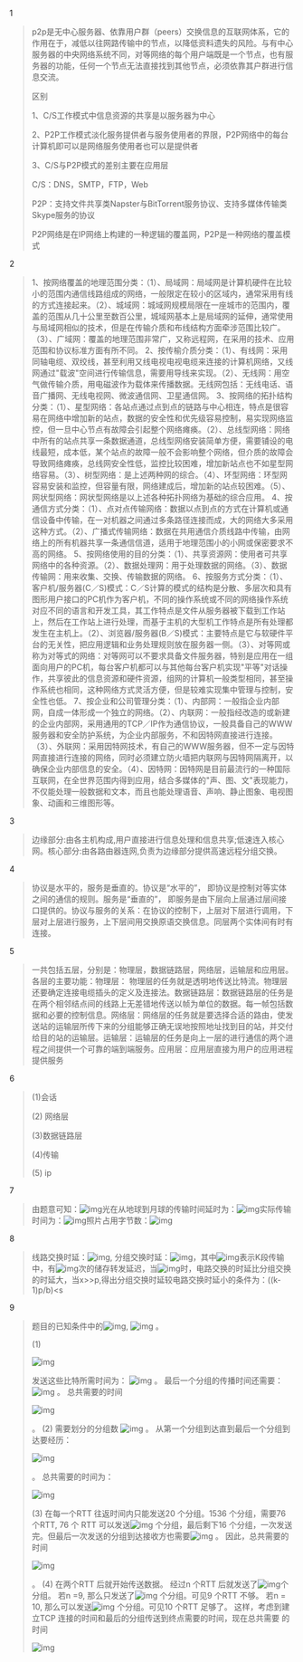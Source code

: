 1

> p2p是无中心服务器、依靠用户群（peers）交换信息的互联网体系，它的作用在于，减低以往网路传输中的节点，以降低资料遗失的风险。与有中心服务器的中央网络系统不同，对等网络的每个用户端既是一个节点，也有服务器的功能，任何一个节点无法直接找到其他节点，必须依靠其户群进行信息交流。
>
> 区别
>
> 1、C/S工作模式中信息资源的共享是以服务器为中心
>
> 2、P2P工作模式淡化服务提供者与服务使用者的界限，P2P网络中的每台计算机即可以是网络服务使用者也可以是提供者
>
> 3、C/S与P2P模式的差别主要在应用层
>
> C/S：DNS，SMTP，FTP，Web
>
> P2P：支持文件共享类Napster与BitTorrent服务协议、支持多媒体传输类Skype服务的协议
>
> P2P网络是在IP网络上构建的一种逻辑的覆盖网，P2P是一种网络的覆盖模式

2

> 1、按网络覆盖的地理范围分类：（1）、局域网：局域网是计算机硬件在比较小的范围内通信线路组成的网络，一般限定在较小的区域内，通常采用有线的方式连接起来。（2）、城域网：城域网规模局限在一座城市的范围内，覆盖的范围从几十公里至数百公里，城域网基本上是局域网的延伸，通常使用与局域网相似的技术，但是在传输介质和布线结构方面牵涉范围比较广。（3）、广域网：覆盖的地理范围非常广，又称远程网，在采用的技术、应用范围和协议标准方面有所不同。 2、按传榆介质分类：（1）、有线网：采用同轴电缆、双绞线，甚至利用又线电视电视电缆来连接的计算机网络，又线网通过"载波"空间进行传输信息，需要用导线来实现。（2）、无线网：用空气做传输介质，用电磁波作为载体来传播数据。无线网包括：无线电话、语音广播网、无线电视网、微波通信网、卫星通信网。 3、按网络的拓扑结构分类：（1）、星型网络：各站点通过点到点的链路与中心相连，特点是很容易在网络中增加新的站点，数据的安全性和优先级容易控制，易实现网络监控，但一旦中心节点有故障会引起整个网络瘫痪。（2）、总线型网络：网络中所有的站点共享一条数据通道，总线型网络安装简单方便，需要铺设的电线最短，成本低，某个站点的故障一般不会影响整个网络，但介质的故障会导致网络瘫痪，总线网安全性低，监控比较困难，增加新站点也不如星型网络容易。（3）、树型网络：是上述两种网的综合。（4）、环型网络：环型网容易安装和监控，但容量有限，网络建成后，增加新的站点较困难。（5）、网状型网络：网状型网络是以上述各种拓扑网络为基础的综合应用。 4、按通信方式分类：（1）、点对点传输网络：数据以点到点的方式在计算机或通信设备中传输，在一对机器之间通过多条路径连接而成，大的网络大多采用这种方式。（2）、广播式传输网络：数据在共用通信介质线路中传输，由网络上的所有机器共享一条通信信道，适用于地理范围小的小网或保密要求不高的网络。 5、按网络使用的目的分类：（1）、共享资源网：使用者可共享网络中的各种资源。（2）、数据处理网：用于处理数据的网络。（3）、数据传输网：用来收集、交换、传输数据的网络。 6、按服务方式分类：（1）、客户机/服务器(C／S)模式：C／S计算的模式的结构是分散、多层次和具有图形用户接口的PC机作为客户机，不同的操作系统或不同的网络操作系统对应不同的语言和开发工具，其工作特点是文件从服务器被下载到工作站上，然后在工作站上进行处理，而基于主机的大型机工作特点是所有处理都发生在主机上。（2）、浏览器/服务器(B／S)模式：主要特点是它与软硬件平台的无关性，把应用逻辑和业务处理规则放在服务器一侧。（3）、对等网或称为对等式的网络：对等网可以不要求具备文件服务器，特别是应用在一组面向用户的PC机，每台客户机都可以与其他每台客户机实现"平等"对话操作，共享彼此的信息资源和硬件资源，组网的计算机一般类型相同，甚至操作系统也相同，这种网络方式灵活方便，但是较难实现集中管理与控制，安全性也低。 7、按企业和公司管理分类：（1）、内部网：一般指企业内部网，自成一体形成一个独立的网络。（2）、内联网：一般指经改造的或新建的企业内部网，采用通用的TCP／IP作为通信协议，一般具备自己的WWW服务器和安全防护系统，为企业内部服务，不和因特网直接进行连接。（3）、外联网：采用因特网技术，有自己的WWW服务器，但不一定与因特网直接进行连接的网络，同时必须建立防火墙把内联网与因特网隔离开，以确保企业内部信息的安全。（4）、因特网：因特网是目前最流行的一种国际互联网，在全世界范围内得到应用，结合多媒体的"声、图、文"表现能力，不仅能处理一般数据和文本，而且也能处理语音、声响、静止图象、电视图象、动画和三维图形等。

3

> 边缘部分:由各主机构成,用户直接进行信息处理和信息共享;低速连入核心网。核心部分:由各路由器连网,负责为边缘部分提供高速远程分组交换。

4

> 协议是水平的，服务是垂直的。协议是“水平的”， 即协议是控制对等实体之间的通信的规则。服务是“垂直的”， 即服务是由下层向上层通过层间接口提供的。协议与服务的关系：在协议的控制下，上层对下层进行调用，下层对上层进行服务，上下层间用交换原语交换信息。同层两个实体间有时有连接。

5

> 一共包括五层，分别是：物理层，数据链路层，网络层，运输层和应用层。各层的主要功能：物理层： 物理层的任务就是透明地传送比特流。物理层还要确定连接电缆插头的定义及连接法。数据链路层：数据链路层的任务是在两个相邻结点间的线路上无差错地传送以帧为单位的数据。每一帧包括数据和必要的控制信息。网络层：网络层的任务就是要选择合适的路由，使发送站的运输层所传下来的分组能够正确无误地按照地址找到目的站，并交付给目的站的运输层。运输层：运输层的任务是向上一层的进行通信的两个进程之间提供一个可靠的端到端服务。应用层：应用层直接为用户的应用进程提供服务

6

> (1)会话
>
> (2) 网络层
>
> (3)数据链路层
>
> (4)传输
>
> (5) ip

7

> 由题意可知：![img](https://mooc1-1.chaoxing.com/ananas/latex/p/3556342)光在从地球到月球的传输时间延时为：![img](https://mooc1-1.chaoxing.com/ananas/latex/p/3556344)实际传输时间为：![img](https://mooc1-1.chaoxing.com/ananas/latex/p/3223968)照片占用字节数：![img](https://mooc1-1.chaoxing.com/ananas/latex/p/3556348)

8

> 线路交换时延：![img](https://mooc1-1.chaoxing.com/ananas/latex/p/3556042), 分组交换时延：![img](https://mooc1-1.chaoxing.com/ananas/latex/p/3556043)，其中![img](https://mooc1-1.chaoxing.com/ananas/latex/p/3556044)表示K段传输中，有![img](https://mooc1-1.chaoxing.com/ananas/latex/p/2008293)次的储存转发延迟，当![img](https://mooc1-1.chaoxing.com/ananas/latex/p/3556045)时，电路交换的时延比分组交换的时延大，当x>>p,得出分组交换时延较电路交换时延小的条件为：((k-1)p/b)<s

9

> 题目的已知条件中的![img](https://mooc1-1.chaoxing.com/ananas/latex/p/3556356), ![img](https://mooc1-1.chaoxing.com/ananas/latex/p/3556357) 。
>
> (1)
>
> ![img](https://mooc1-1.chaoxing.com/ananas/latex/p/3556359)
>
> 发送这些比特所需时间为： ![img](https://mooc1-1.chaoxing.com/ananas/latex/p/3556360) 。
> 最后一个分组的传播时间还需要：![img](https://mooc1-1.chaoxing.com/ananas/latex/p/3556363) 。
> 总共需要的时间
>
> ![img](https://mooc1-1.chaoxing.com/ananas/latex/p/3556366)
>
> 。
> (2) 需要划分的分组数 ![img](https://mooc1-1.chaoxing.com/ananas/latex/p/3556367) 。
> 从第一个分组到达直到最后一个分组到达要经历：
>
> ![img](https://mooc1-1.chaoxing.com/ananas/latex/p/3556369)
>
> 。
> 总共需要的时间为：
>
> ![img](https://mooc1-1.chaoxing.com/ananas/latex/p/3556371)
>
> 
> (3) 在每一个RTT 往返时间内只能发送20 个分组。1536 个分组，需要76 个RTT, 76 个
> RTT 可以发送![img](https://mooc1-1.chaoxing.com/ananas/latex/p/3556373) 个分组，最后剩下16 个分组，一次发送完。但最后一次发送的分组到达接收方也需要![img](https://mooc1-1.chaoxing.com/ananas/latex/p/3556375) 。
> 因此，总共需要的时间 
>
> ![img](https://mooc1-1.chaoxing.com/ananas/latex/p/3556388)
>
>  。
> (4) 在两个RTT 后就开始传送数据。
>   ​经过n 个RTT 后就发送了![img](https://mooc1-1.chaoxing.com/ananas/latex/p/3556380)个分组。
>   ​若n =9, 那么只发送了![img](https://mooc1-1.chaoxing.com/ananas/latex/p/3556381) 个分组。可见9 个RTT 不够。
>   ​若n = 10, 那么可以发送![img](https://mooc1-1.chaoxing.com/ananas/latex/p/3556382) 个分组。可见10 个RTT 足够了。
>   ​这样，考虑到建立TCP 连接的时间和最后的分组传送到终点需要的时间，现在总共需要
> 的时间
>
> ![img](https://mooc1-1.chaoxing.com/ananas/latex/p/3556385)
